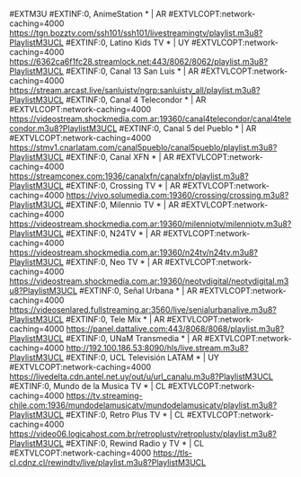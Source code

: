 #EXTM3U
#EXTINF:0, AnimeStation * | AR
#EXTVLCOPT:network-caching=4000
https://tgn.bozztv.com/ssh101/ssh101/livestreamingtv/playlist.m3u8?PlaylistM3UCL
#EXTINF:0, Latino Kids TV * | UY
#EXTVLCOPT:network-caching=4000
https://6362ca6f1fc28.streamlock.net:443/8062/8062/playlist.m3u8?PlaylistM3UCL
#EXTINF:0, Canal 13 San Luis * | AR
#EXTVLCOPT:network-caching=4000
https://stream.arcast.live/sanluistv/ngrp:sanluistv_all/playlist.m3u8?PlaylistM3UCL
#EXTINF:0, Canal 4 Telecondor * | AR
#EXTVLCOPT:network-caching=4000
https://videostream.shockmedia.com.ar:19360/canal4telecondor/canal4telecondor.m3u8?PlaylistM3UCL
#EXTINF:0, Canal 5 del Pueblo * | AR
#EXTVLCOPT:network-caching=4000
https://stmv1.cnarlatam.com/canal5pueblo/canal5pueblo/playlist.m3u8?PlaylistM3UCL
#EXTINF:0, Canal XFN * | AR
#EXTVLCOPT:network-caching=4000
https://streamconex.com:1936/canalxfn/canalxfn/playlist.m3u8?PlaylistM3UCL
#EXTINF:0, Crossing TV * | AR
#EXTVLCOPT:network-caching=4000
https://vivo.solumedia.com:19360/crossing/crossing.m3u8?PlaylistM3UCL
#EXTINF:0, Milennio TV * | AR
#EXTVLCOPT:network-caching=4000
https://videostream.shockmedia.com.ar:19360/milenniotv/milenniotv.m3u8?PlaylistM3UCL
#EXTINF:0, N24TV * | AR
#EXTVLCOPT:network-caching=4000
https://videostream.shockmedia.com.ar:19360/n24tv/n24tv.m3u8?PlaylistM3UCL
#EXTINF:0, Neo TV * | AR
#EXTVLCOPT:network-caching=4000
https://videostream.shockmedia.com.ar:19360/neotvdigital/neotvdigital.m3u8?PlaylistM3UCL
#EXTINF:0, Señal Urbana * | AR
#EXTVLCOPT:network-caching=4000
https://videosenlared.fullstreaming.ar:3560/live/senialurbanalive.m3u8?PlaylistM3UCL
#EXTINF:0, Tele Mix * | AR
#EXTVLCOPT:network-caching=4000
https://panel.dattalive.com:443/8068/8068/playlist.m3u8?PlaylistM3UCL
#EXTINF:0, UNaM Transmedia * | AR
#EXTVLCOPT:network-caching=4000
http://192.100.186.53:8090/hls/live.stream.m3u8?PlaylistM3UCL
#EXTINF:0, UCL Televisión LATAM * | UY
#EXTVLCOPT:network-caching=4000
https://livedelta.cdn.antel.net.uy/out/u/url_canalu.m3u8?PlaylistM3UCL
#EXTINF:0, Mundo de la Musica TV * | CL
#EXTVLCOPT:network-caching=4000
https://tv.streaming-chile.com:1936/mundodelamusicatv/mundodelamusicatv/playlist.m3u8?PlaylistM3UCL
#EXTINF:0, Retro Plus TV * | CL
#EXTVLCOPT:network-caching=4000
https://video06.logicahost.com.br/retroplustv/retroplustv/playlist.m3u8?PlaylistM3UCL
#EXTINF:0, Rewind Radio y TV * | CL
#EXTVLCOPT:network-caching=4000
https://tls-cl.cdnz.cl/rewindtv/live/playlist.m3u8?PlaylistM3UCL
